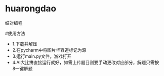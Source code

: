 # huarongdao
结对编程 


#使用方法
- 1.下载并解压
- 2.在pycharm中将图片华容道标记为源
- 3.运行main.py文件，游戏打开
- 4.AI大比拼直接运行就好，如需上传题目则要手动更改对应部分，解题只需按8一键解题
